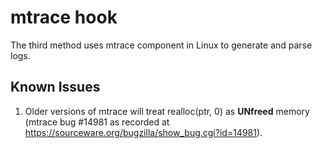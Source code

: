 mtrace hook
===============

The third method uses mtrace component in Linux to generate and parse logs.

## Known Issues

1. Older versions of mtrace will treat realloc(ptr, 0) as __UNfreed__ memory (mtrace bug #14981 as recorded at https://sourceware.org/bugzilla/show_bug.cgi?id=14981).
